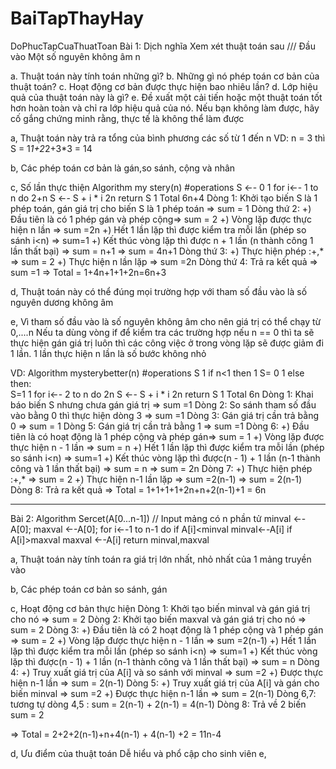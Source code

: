 # BaiTapThayHay
DoPhucTapCuaThuatToan
Bài 1: 
Dịch nghĩa
Xem xét thuật toán sau
/// Đầu vào Một số nguyên không âm n

a. Thuật toán này tính toán những gì?
b. Những gì nó phép toán cơ bản của thuật toán?
c. Hoạt động cơ bản được thực hiện bao nhiêu lần?
d. Lớp hiệu quả của thuật toán này là gì?
e. Đề xuất một cải tiến hoặc một thuật toán tốt hơn hoàn toàn và chỉ ra lớp hiệu quả của nó. Nếu bạn không làm được, hãy cố gắng chứng minh rằng, thực tế là không thể làm được

a, Thuật toán này trả ra tổng của bình phương các số từ 1 đến n
VD:      n = 3 thì S = 1*1+2*2+3*3 = 14

b, Các phép toán cơ bản là gán,so sánh, cộng và nhân

c, Số lần thực thiện
		Algorithm my stery(n) 				   #operations
S ←- 0							                      1
for i←- 1 to n do				                 2+n
			S   ←- S + i * i	                 2n
return S						                      1
						Total   6n+4
Dòng 1: Khởi tạo biến S là 1 phép toán, gán giá trị cho biến S là 1 phép toán => sum = 1
Dòng thứ 2:
+) Đầu tiên là có 1 phép gán và phép cộng=> sum = 2
+) Vòng lặp được thực hiện n lần 	=> sum =2n
+) Hết 1 lần lặp thì được kiểm tra mỗi lần (phép so sánh i<n) => sum=1
+) Kết thúc vòng lặp thì được n + 1 lần (n thành công 1 lần thất bại) => sum = n+1
=> sum = 4n+1
Dòng thứ 3:
	+) Thực hiện phép :+,* => sum = 2
	+) Thực hiện n lần lặp => sum =2n
Dòng thứ 4: Trả ra kết quả => sum =1 
⇒	Total = 1+4n+1+1+2n=6n+3

d, Thuật toán này có thể đúng mọi trường hợp với tham số đầu vào là số nguyên dương không âm

e,  Vì tham số đầu vào là số nguyên không âm cho nên giá trị có thể chạy từ 0,....n
Nếu ta dùng vòng if để kiểm tra các trường hợp nếu n == 0 thì ta sẽ thực hiện gán giá trị luôn thì các công việc ở trong vòng lặp sẽ được giảm đi 1 lần. 1 lần thực hiện n lần là số bước không nhỏ


VD: 
Algorithm mysterybetter(n) 				   #operations
S 						                          1
if n<1 then					                    1
  S= 0					                        1
else then:					
  S=1					                          1
  for i←- 2 to n do		                  2n
				S   ←- S + i * i	              2n
 return S					1
					Total 	6n
Dòng 1: Khai báo biến S nhưng chưa gán giá trị => sum =1
Dòng 2: So sánh tham số đầu vào bằng 0 thì thực hiện dòng 3 => sum =1
Dòng 3: Gán giá trị cần trả bằng 0 => sum = 1
Dòng 5: Gán giá trị cần trả bằng 1 => sum =1
Dòng 6: 
	+) Đầu tiên là có hoạt động là 1 phép cộng và phép gán=> sum = 1
  +) Vòng lặp được thực hiện n - 1 lần => sum = n
  +) Hết 1 lần lặp thì được kiểm tra mỗi lần (phép so sánh i<n) => sum=1
  +) Kết thúc vòng lặp thì được(n - 1) + 1 lần (n-1 thành công và 1 lần thất bại) => sum = n
 => sum = 2n
Dòng 7:
	+) Thực hiện phép :+,*  => sum = 2
	+) Thực hiện n-1 lần lặp => sum =2(n-1)
  => sum = 2(n-1)
Dòng 8: Trả ra kết quả 
⇒	Total = 1+1+1+1+2n+n+2(n-1)+1 = 6n


--------------------
Bài 2: 
Algorithm Sercet(A[0...n-1])
// Input mảng có n phần tử
minval ←-A[0];
maxval ←-A[0];
for i←-1 to n-1 do
	if A[i]<minval
		minval←-A[i]
	if A[i]>maxval
		maxval ←-A[i]
return minval,maxval

a, Thuật toán này tính toán ra giá trị lớn nhất, nhỏ nhất của 1 mảng truyền vào

b, Các phép toán cơ bản so sánh, gán

c, Hoạt động cơ bản thực hiện 
Dòng 1: Khởi tạo biến minval và gán giá trị cho nó => sum = 2
Dòng 2: Khởi tạo biến maxval và gán giá trị cho nó => sum = 2
Dòng 3: 
+) Đầu tiên là có 2 hoạt động là 1 phép cộng và 1 phép gán => sum = 2
+) Vòng lặp được thực hiện n - 1 lần => sum =2(n-1)
+) Hết 1 lần lặp thì được kiểm tra mỗi lần (phép so sánh i<n) => sum=1
+) Kết thúc vòng lặp thì được(n - 1) + 1 lần (n-1 thành công và 1 lần thất bại)
 => sum = n
Dòng 4:
	+) Truy xuất giá trị của A[i] và so sánh với minval => sum =2
	+) Được thực hiện n-1 lần => sum = 2(n-1)
Dòng 5:
	+) Truy xuất giá trị của A[i] và gán cho biến minval => sum =2
	+) Được thực hiện n-1 lần => sum = 2(n-1)
Dòng 6,7: tương tự dòng 4,5 : sum = 2(n-1) + 2(n-1) = 4(n-1)
Dòng 8: Trả về 2 biến sum = 2

⇒	Total = 2+2+2(n-1)+n+4(n-1) + 4(n-1) +2 = 11n-4

d, Ưu điểm của thuật toán
Dễ hiểu và phổ cập cho sinh viên
e, 







